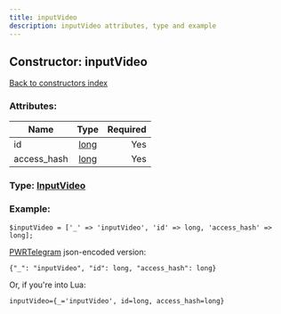 ```yaml
---
title: inputVideo
description: inputVideo attributes, type and example
---
```

## Constructor: inputVideo  
[Back to constructors index](index.md)



### Attributes:

| Name     |    Type       | Required |
|----------|:-------------:|---------:|
|id|[long](../types/long.md) | Yes|
|access\_hash|[long](../types/long.md) | Yes|



### Type: [InputVideo](../types/InputVideo.md)


### Example:

```
$inputVideo = ['_' => 'inputVideo', 'id' => long, 'access_hash' => long];
```  

[PWRTelegram](https://pwrtelegram.xyz) json-encoded version:

```
{"_": "inputVideo", "id": long, "access_hash": long}
```


Or, if you're into Lua:  


```
inputVideo={_='inputVideo', id=long, access_hash=long}

```


